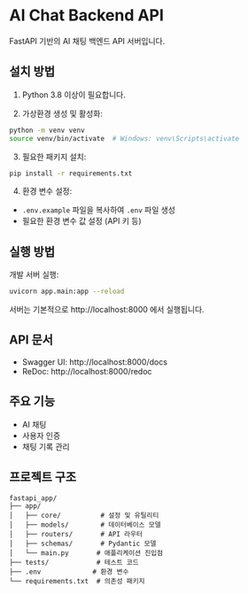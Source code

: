 # AI Chat Backend API

FastAPI 기반의 AI 채팅 백엔드 API 서버입니다.

## 설치 방법

1. Python 3.8 이상이 필요합니다.

2. 가상환경 생성 및 활성화:
```bash
python -m venv venv
source venv/bin/activate  # Windows: venv\Scripts\activate
```

3. 필요한 패키지 설치:
```bash
pip install -r requirements.txt
```

4. 환경 변수 설정:
- `.env.example` 파일을 복사하여 `.env` 파일 생성
- 필요한 환경 변수 값 설정 (API 키 등)

## 실행 방법

개발 서버 실행:
```bash
uvicorn app.main:app --reload
```

서버는 기본적으로 http://localhost:8000 에서 실행됩니다.

## API 문서

- Swagger UI: http://localhost:8000/docs
- ReDoc: http://localhost:8000/redoc

## 주요 기능

- AI 채팅
- 사용자 인증
- 채팅 기록 관리

## 프로젝트 구조

```
fastapi_app/
├── app/
│   ├── core/          # 설정 및 유틸리티
│   ├── models/        # 데이터베이스 모델
│   ├── routers/       # API 라우터
│   ├── schemas/       # Pydantic 모델
│   └── main.py       # 애플리케이션 진입점
├── tests/            # 테스트 코드
├── .env             # 환경 변수
└── requirements.txt  # 의존성 패키지
``` 